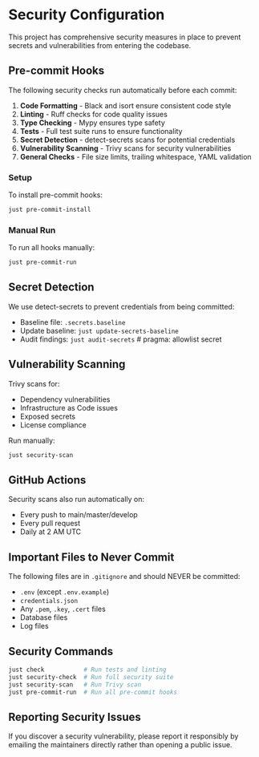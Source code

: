 # Security Configuration

This project has comprehensive security measures in place to prevent secrets and vulnerabilities from entering the codebase.

## Pre-commit Hooks

The following security checks run automatically before each commit:

1. **Code Formatting** - Black and isort ensure consistent code style
2. **Linting** - Ruff checks for code quality issues
3. **Type Checking** - Mypy ensures type safety
4. **Tests** - Full test suite runs to ensure functionality
5. **Secret Detection** - detect-secrets scans for potential credentials
6. **Vulnerability Scanning** - Trivy scans for security vulnerabilities
7. **General Checks** - File size limits, trailing whitespace, YAML validation

### Setup

To install pre-commit hooks:
```bash
just pre-commit-install
```

### Manual Run

To run all hooks manually:
```bash
just pre-commit-run
```

## Secret Detection

We use detect-secrets to prevent credentials from being committed:

- Baseline file: `.secrets.baseline`
- Update baseline: `just update-secrets-baseline`
- Audit findings: `just audit-secrets`  # pragma: allowlist secret

## Vulnerability Scanning

Trivy scans for:
- Dependency vulnerabilities
- Infrastructure as Code issues
- Exposed secrets
- License compliance

Run manually:
```bash
just security-scan
```

## GitHub Actions

Security scans also run automatically on:
- Every push to main/master/develop
- Every pull request
- Daily at 2 AM UTC

## Important Files to Never Commit

The following files are in `.gitignore` and should NEVER be committed:
- `.env` (except `.env.example`)
- `credentials.json`
- Any `.pem`, `.key`, `.cert` files
- Database files
- Log files

## Security Commands

```bash
just check           # Run tests and linting
just security-check  # Run full security suite
just security-scan   # Run Trivy scan
just pre-commit-run  # Run all pre-commit hooks
```

## Reporting Security Issues

If you discover a security vulnerability, please report it responsibly by emailing the maintainers directly rather than opening a public issue.
